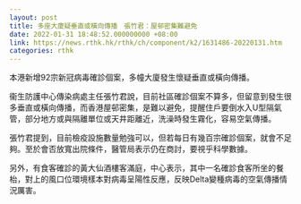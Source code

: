```yaml
---
layout: post
title: 多座大廈疑垂直或橫向傳播　張竹君：屋邨密集難避免
date: 2022-01-31 18:48:52.000000000 +08:00
link: https://news.rthk.hk/rthk/ch/component/k2/1631486-20220131.htm
categories: rthk
---
```


本港新增92宗新冠病毒確診個案，多幢大廈發生懷疑垂直或橫向傳播。

衞生防護中心傳染病處主任張竹君說，目前社區確診個案不算多，但留意到發生很多垂直或橫向傳播，而香港屋邨密集，是難以避免，提醒住戶要倒水入U型隔氣管，部分地方或與隔離單位或天井距離近，洗澡時發生霧化，容易空氣傳播。

張竹君提到，目前檢疫設施數量勉強可以，但若每日有幾百宗確診個案，就會不足夠。至於會否放寬出院條件，醫管局表示仍在商討，要視乎科學數據。

另外，有食客確診的黃大仙酒樓客滿庭，中心表示，其中一名確診食客所坐的餐枱，對上的風口位環境樣本對病毒呈陽性反應，反映Delta變種病毒的空氣傳播情況厲害。
